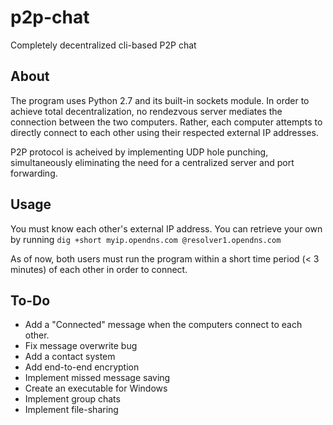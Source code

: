 # p2p-chat
Completely decentralized cli-based P2P chat

## About
The program uses Python 2.7 and its built-in sockets module. In order to achieve total decentralization, no rendezvous server mediates the connection between the two computers. Rather, each computer attempts to directly connect to each other using their respected external IP addresses.

P2P protocol is acheived by implementing UDP hole punching, simultaneously eliminating the need for a centralized server and port forwarding.

## Usage
You must know each other's external IP address. You can retrieve your own by running `dig +short myip.opendns.com @resolver1.opendns.com`

As of now, both users must run the program within a short time period (< 3 minutes) of each other in order to connect.


## To-Do
* Add a "Connected" message when the computers connect to each other. 
* Fix message overwrite bug
* Add a contact system
* Add end-to-end encryption
* Implement missed message saving
* Create an executable for Windows
* Implement group chats
* Implement file-sharing
